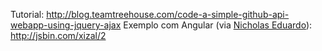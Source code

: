 Tutorial: http://blog.teamtreehouse.com/code-a-simple-github-api-webapp-using-jquery-ajax
Exemplo com Angular (via [Nicholas Eduardo](https://github.com/nicholasess)): http://jsbin.com/xizal/2